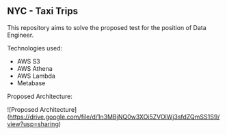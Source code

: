 ## NYC - Taxi Trips

This repository aims to solve the proposed test for the position of Data Engineer.

Technologies used:
- AWS S3
- AWS Athena
- AWS Lambda
- Metabase

Proposed Architecture:

![Proposed Architecture] (https://drive.google.com/file/d/1n3MBjNQ0w3XOi5ZVOlWj3sfdZQmSS1S9/view?usp=sharing)